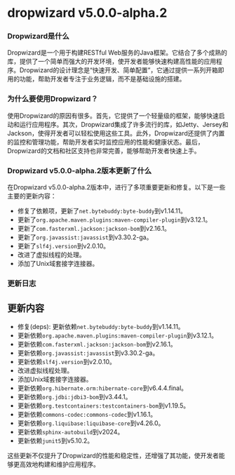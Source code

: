 # dropwizard v5.0.0-alpha.2
### Dropwizard是什么

Dropwizard是一个用于构建RESTful Web服务的Java框架。它结合了多个成熟的库，提供了一个简单而强大的开发环境，使开发者能够快速构建高性能的应用程序。Dropwizard的设计理念是“快速开发、简单配置”，它通过提供一系列开箱即用的功能，帮助开发者专注于业务逻辑，而不是基础设施的搭建。

### 为什么要使用Dropwizard？

使用Dropwizard的原因有很多。首先，它提供了一个轻量级的框架，能够快速启动和运行应用程序。其次，Dropwizard集成了许多流行的库，如Jetty、Jersey和Jackson，使得开发者可以轻松使用这些工具。此外，Dropwizard还提供了内置的监控和管理功能，帮助开发者实时监控应用的性能和健康状态。最后，Dropwizard的文档和社区支持也非常完善，能够帮助开发者快速上手。

### Dropwizard v5.0.0-alpha.2版本更新了什么

在Dropwizard v5.0.0-alpha.2版本中，进行了多项重要更新和修复。以下是一些主要的更新内容：

- 修复了依赖项，更新了`net.bytebuddy:byte-buddy`到v1.14.11。
- 更新了`org.apache.maven.plugins:maven-compiler-plugin`到v3.12.1。
- 更新了`com.fasterxml.jackson:jackson-bom`到v2.16.1。
- 更新了`org.javassist:javassist`到v3.30.2-ga。
- 更新了`slf4j.version`到v2.0.10。
- 改进了虚拟线程的处理。
- 添加了Unix域套接字连接器。

### 更新日志

## 更新内容

- 修复(deps): 更新依赖`net.bytebuddy:byte-buddy`到v1.14.11。
- 更新依赖`org.apache.maven.plugins:maven-compiler-plugin`到v3.12.1。
- 更新依赖`com.fasterxml.jackson:jackson-bom`到v2.16.1。
- 更新依赖`org.javassist:javassist`到v3.30.2-ga。
- 更新依赖`slf4j.version`到v2.0.10。
- 改进虚拟线程处理。
- 添加Unix域套接字连接器。
- 更新依赖`org.hibernate.orm:hibernate-core`到v6.4.4.final。
- 更新依赖`org.jdbi:jdbi3-bom`到v3.44.1。
- 更新依赖`org.testcontainers:testcontainers-bom`到v1.19.5。
- 更新依赖`commons-codec:commons-codec`到v1.16.1。
- 更新依赖`org.liquibase:liquibase-core`到v4.26.0。
- 更新依赖`sphinx-autobuild`到v2024。
- 更新依赖`junit5`到v5.10.2。

这些更新不仅提升了Dropwizard的性能和稳定性，还增强了其功能，使开发者能够更高效地构建和维护应用程序。